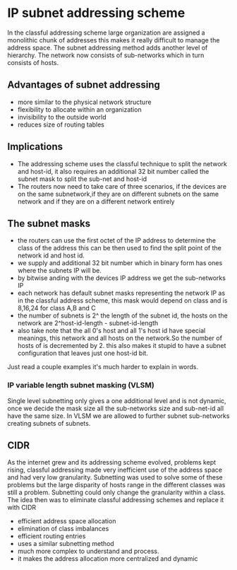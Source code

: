 # IP subnet addressing scheme

In the classful addressing scheme large organization are assigned a monolithic chunk of 
addresses this makes it really difficult to manage the address space. The subnet addressing
method adds another level of hierarchy. The network now consists of sub-networks which in turn consists of hosts.

## Advantages of subnet addressing

* more similar to the physical network structure
* flexibility to allocate within an organization 
* invisibility to the outside world
* reduces size of routing tables

## Implications

* The addressing scheme uses the classful technique to split the network and host-id, it also requires an additional 32 bit number called the subnet mask to split the sub-net and host-id
* The routers now need to take care of three scenarios, if the devices are on the same subnetwork,if they are on different subnets on the same network and if they are on a different network entirely

## The subnet masks

* the routers can use the first octet of the IP address to determine the class of the address this can be then used to find the split point of the network id and host id.
* we supply and additional 32 bit number which in binary form has ones where the subnets IP will be.
* by bitwise anding with the devices IP address we get the sub-networks IP
* each network has default subnet masks representing the network IP as in the classful address scheme, this mask would depend on class and is 8,16,24 for class A,B and C
* the number of subnets is 2^ the length of the subnet id, the hosts on the network are 2^host-id-length - subnet-id-length
* also take note that the all 0's host and all 1's host id have special meanings, this network and all hosts on the network.So the number of hosts of is decremented by 2. this also makes it stupid to have a subnet configuration that leaves just one host-id bit.

Just read a couple examples it's much harder to explain in words.

### IP variable length subnet masking (VLSM)

Single level subnetting only gives a one additional level and is not dynamic, once we decide
the mask size all the sub-networks size and sub-net-id all have the same size. In VLSM we 
are allowed to further subnet sub-networks  creating subnets of subnets.

## CIDR

As the internet grew and its addressing scheme evolved, problems kept rising, classful 
addressing made very inefficient use of the address space and had very low granularity.
Subnetting was used to solve some of these problems but the large disparity of hosts range
in the different classes was still a problem. Subnetting could only change the granularity 
within a class. The idea then was to eliminate classful addressing schemes and replace it
with CIDR

* efficient address space allocation
* elimination of class imbalances
* efficient routing entries
* uses a similar subnetting method
* much more complex to understand and process.
* it makes the address allocation more centralized and dynamic




